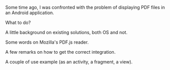 Some time ago, I was confronted with the problem of displaying PDF files in an Android application.

What to do?

A little background on existing solutions, both OS and not.

Some words on Mozilla's PDF.js reader.

A few remarks on how to get the correct integration.

A couple of use example (as an activity, a fragment, a view).

